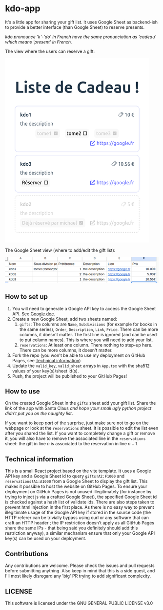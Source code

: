 # kdo-app

It's a little app for sharing your gift list. It uses Google Sheet as backend-ish to provide a better interface (than
Google Sheet) to reserve presents.

_kdo pronounce 'k'-'do' in French have the same pronunciation as 'cadeau' which means 'present' in French._

The view where the users can reserve a gift:

![img.png](ui.png)

The Google Sheet view (where to add/edit the gift list):

![img.png](gsheet.png)

## How to set up

1. You will need to generate a Google API key to access the Google Sheet API.
   See [Google doc](https://developers.google.com/maps/documentation/javascript/get-api-key).
2. Create a new Google Sheet, add two sheets named:
    1. `gifts`: The columns are `Name`, `Subdivisions` (for example for books in the same series), `Order`,
       `Description`, `Link`, `Price`. There can be more columns, it doesn't matter. The first line is ignored (and can
       be used to put column names). This is where you will need to add your list.
    2. `reservations`: At least one column. There nothing to step-up here. There can be more columns, it doesn't matter.
3. Fork the repo (you won't be able to use my deployment on GitHub Pages,
   see [Technical information](#technical-information))
4. Update the `valid_key`, `valid_sheet` arrays in `App.tsx` with the sha512 values of your key(s)/sheet id(s).
5. Push, the project will be published to your GitHub Pages!

## How to use

On the created Google Sheet in the `gifts` sheet add your gift list. Share the link of the app with Santa Claus
_and hope your small ugly python project didn't put you on the naughty list_.

If you want to keep _part_ of the surprise, just make sure not to go on the webpage or look at the `reservations`
sheet.
It is possible to edit the list even after you shared the list. If you want to completely change a gift or remove it,
you will also have to remove the associated line in the `reservations` sheet: the gift in line $n$ is associated to the
reservation in line $n-1$.

## Technical information

This is a small React project based on the vite template. It uses a Google API key and a Google Sheet id to query
`gifts!A2:F1000` and `reservations!A1:A1000` from a Google Sheet to display the gift list. This makes it possible to
host the website on GitHub Pages.
To ensure your deployment on GitHub Pages is not unused illegitimately (for instance by trying to inject js via a
crafted Google Sheet), the specified Google Sheet id is checked against a hash list of validate ids. There are also
steps taken to prevent html injection in the first place.
As there is no easy way to prevent illegitimate usage of the Google API key if stored in the source code (the HTTP
referer can be trivially bypass using curl or any software that can craft an HTTP header ; the IP restriction doesn't
apply as all GitHub Pages share the same IPs - that being said you definitely should add this restriction anyway), a
similar mechanism ensure that only your Google API key(s) can be used on your deployment.

## Contributions

Any contributions are welcome. Please check the issues and pull requests before submitting anything.
Also keep in mind that this is a side quest, and I'll most likely disregard any 'big' PR trying to add significant
complexity.

## LICENSE

This software is licensed under the GNU GENERAL PUBLIC LICENSE v3.0